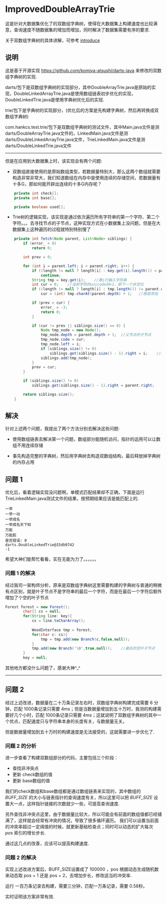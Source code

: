 # ImprovedDoubleArrayTrie
这是针对大数据集优化了的双数组字典树，使得在大数据集上构建速度也比较满意，查询速度不随数据集的增加而增加，同时解决了数据集需要有序的要求.

关于双数组字典树的具体讲解，可参考 [introduce](https://github.com/evilKing/ImprovedDoubleArrayTrie/edit/master/INTRODUCE.md)

## 说明

这是基于开源实现 https://github.com/komiya-atsushi/darts-java 来修改的双数组字典树的实现.

darts/包下是双数组字典树的实现部分，其中DoubleArrayTrie.java是原始的实现，DoubleLinkedArrayTrie.java是使用数组链表初步优化的实现，DoubleLinkedTrie.java是使用字典树优化后的实现.

trie/包下是字典树的实现部分，(优化后的方案是先构建字典树，然后再转换成双数组字典树)

com.hankcs.test.trie/包下是双数组字典树的测试文件，其中Main.java文件是测darts/DoubleArrayTrie.java文件的，LinkedMain.java文件是测darts/DoubleLinkedArrayTrie.java文件，TrieLinkedMain.java文件是测darts/DoubleLinkedTrie.java文件

_______________________________________________________________________________________


但是在应用到大数据集上时，该实现会有两个问题:

+ 双数组直接使用的是原始数组类型，若数据量特别大，那么这两个数组就需要构造非常非常大，我们知道数组在内存中是使用连续的存储空间，若数据量有十多G，那如何能开辟出连续的十多G内存呢？
```java
	private int check[];
	private int base[];

	private boolean used[];
```

+ Trie树的逻辑实现，该实现是通过依次遍历所有字符串的第一个字符、第二个字符。。。去寻找节点的子节点，这种实现方式在小数据集上没问题，但是在大数据集上这种遍历的过程就特别特别慢了
```java
	private int fetch(Node parent, List<Node> siblings) {
		if (error_ < 0)
			return 0;

		int prev = 0;

		for (int i = parent.left; i < parent.right; i++) {
			if ((length != null ? length[i] : key.get(i).length()) < parent.depth)
				continue;
			String tmp = key.get(i);	//第i行输入字符串
			int cur = 0;	//当前字符的unicode码+1，即下一个非空位
			if ((length != null ? length[i] : tmp.length()) != parent.depth)
				cur = (int) tmp.charAt(parent.depth) + 1;	//按层添加

			if (prev > cur) {
				error_ = -3;
				return 0;
			}

			if (cur != prev || siblings.size() == 0) {
				Node tmp_node = new Node();
				tmp_node.depth = parent.depth + 1;	//父节点的子节点
				tmp_node.code = cur;
				tmp_node.left = i;
				if (siblings.size() != 0)
					siblings.get(siblings.size() - 1).right = i;	//左兄弟节点的右边界更新为当前节点的左边界
				siblings.add(tmp_node);
			}
			prev = cur;
		}

		if (siblings.size() != 0)
			siblings.get(siblings.size() - 1).right = parent.right;

		return siblings.size();
	}
```

## 解决

针对上述两个问题，我提出了两个方法分别去解决这些问题:

+ 使用数组链表去解决第一个问题，数组部分能随机访问，指针的运用可以让数组不用连续存储

+ 事先构造完整的字典树，然后用字典树去构造双数组结构，最后释放掉字典树的内存占用

## 问题 1

优化后，看着逻辑实现没问题啊，单模式匹配结果却不正确，下面是运行TrieLinkedMain.java测试文件的结果，按预期结果应该是能匹配上的.

```
一举
一举一动
一举成名
一举成名天下知
万能
万能胶
是否错误: 0
darts.DoubleLinkedTrie@15db9742
-1
```

希望大神们能帮忙看看，实在无能为力了。。。。。。

### 问题 1 的解决

经过我司一架构师分析，原来是双数组字典树这里需要构建的字典树与普通的稍微有点区别，就是叶子节点不是字符串的最后一个字符，而是在最后一个字符后额外增加了个空的叶子节点
```java
Forest forest = new Forest();
		char[] cs = null;
		for(String line: key){
			cs = line.toCharArray();
			
			WoodInterface tmp = forest;
			for(char c: cs){
				tmp = tmp.add(new Branch(c,false,null));
			}
			tmp.add(new Branch('\0',true,null));    //最后的空叶子节点
		}
		key = null;
```
其他地方都没什么问题了，感谢大神^_^

________________________________________________________________________

## 问题 2

经过上述改进，数据量在二十万条记录左右时，双数组字典树构建完成需要 6 分钟，匹配 1000条记录只需要 4ms；但是当数据量增加到五十万时，我测的构建需要好几个小时，匹配 1000条记录只需要 4ms；这就说明了双数组字典树的其中一个优点，匹配速度只与字符串本身的长度有关，与数据量无关。

但是数据量增加到五十万时的构建速度是无法接受的，这就需要进一步优化了.

### 问题 2 的分析

进一步查看了构建双数组部分的代码，主要包括三个阶段：

- 查找非冲突点
- 更新 check数组的值
- 更新 base数组的值

我们的check数组和base数组都是通过数组链表来实现的，其中数组的 *BUFF_SIZE* 的大小与链表指针的查询速度有关，所以这里可以把 *BUFF_SIZE* 设置大一点，这样指针链接的次数就少一些，可提高查询速度.

另外查找非冲突点这里，由于数据量比较大，所以可能会有前面的数组值都已经铺满了，这样就会经常有冲突的情况，导致了很多循环遍历。
我们可以设置当前面的冲突率超过一定阈值的时候，就更新基础检查点；同时可以动态的扩大每次 *pos* 索引的增长步长.

通过这几点的改善，应该可以提高构建速度.

### 问题 2 的解决

实现上述改进方案后，BUFF_SIZE设置成了 100000 ，pos 根据动态生成随机数来动态取 pos + 1 还是 pos + 2，去增加步长，修改适当的冲突率.

运行 一百万条记录去构建，需要三分钟，匹配一万条记录，需要 0.58秒。

实时证明该方案非常有效.









